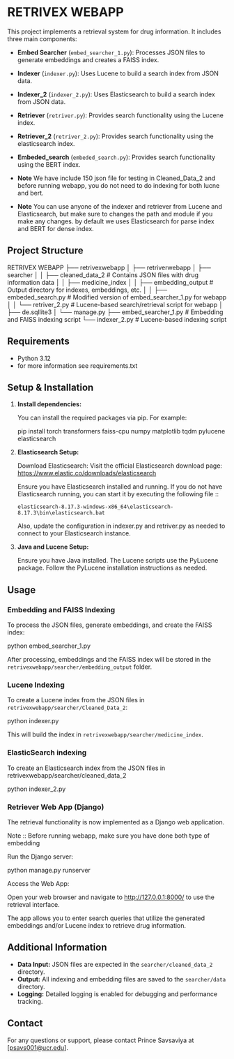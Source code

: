 # RETRIVEX WEBAPP

This project implements a retrieval system for drug information. It includes three main components:

- **Embed Searcher** (`embed_searcher_1.py`): Processes JSON files to generate embeddings and creates a FAISS index.
- **Indexer** (`indexer.py`): Uses Lucene to build a search index from JSON data.
- **Indexer_2** (`indexer_2.py`): Uses Elasticsearch to build a search index from JSON data.
- **Retriever** (`retriver.py`): Provides search functionality using the Lucene index.
- **Retriever_2** (`retriver_2.py`): Provides search functionality using the elasticsearch index.
- **Embeded_search** (`embeded_search.py`): Provides search functionality using the BERT index.

- **Note** We have include 150 json file for testing in Cleaned_Data_2 and before running webapp, you do not need to do indexing for both lucne and bert.

- **Note** You can use anyone of the indexer and retriever from Lucene and Elasticsearch, but make sure to changes the path and module if you make any changes. by default we uses Elasticsearch for parse index and BERT for dense index.


## Project Structure


RETRIVEX WEBAPP
├── retrivexwebapp
│   ├── retriverwebapp
│   ├── searcher
│   │   ├── cleaned_data_2        # Contains JSON files with drug information data
│   │   ├── medicine_index
│   │   ├── embedding_output      # Output directory for indexes, embeddings, etc.
│   │   ├── embeded_search.py     # Modified version of embed_searcher_1.py for webapp
│   │   └── retriver_2.py           # Lucene-based search/retrieval script for webapp
│   ├── de.sqllite3
│   └── manage.py
├── embed_searcher_1.py           # Embedding and FAISS indexing script
└── indexer_2.py                    # Lucene-based indexing script

## Requirements

- Python 3.12
- for more information see requirements.txt

## Setup & Installation

1. **Install dependencies:**

   You can install the required packages via pip. For example:

   pip install torch transformers faiss-cpu numpy matplotlib tqdm pylucene elasticsearch


2. **Elasticsearch Setup:**

   Download Elasticsearch:
      Visit the official Elasticsearch download page:
      https://www.elastic.co/downloads/elasticsearch

   Ensure you have Elasticsearch installed and running. If you do not have Elasticsearch running, you can start it by executing the following file ::

   `elasticsearch-8.17.3-windows-x86_64\elasticsearch-8.17.3\bin\elasticsearch.bat`   

   Also, update the configuration in indexer.py and retriver.py as needed to connect to your Elasticsearch instance.



4. **Java and Lucene Setup:**

   Ensure you have Java installed. The Lucene scripts use the PyLucene package. Follow the PyLucene installation instructions as needed.


## Usage

### Embedding and FAISS Indexing

To process the JSON files, generate embeddings, and create the FAISS index:

python embed_searcher_1.py


After processing, embeddings and the FAISS index will be stored in the `retrivexwebapp/searcher/embedding_output` folder.

### Lucene Indexing

To create a Lucene index from the JSON files in `retrivexwebapp/searcher/Cleaned_Data_2`:

python indexer.py

This will build the index in `retrivexwebapp/searcher/medicine_index`.

### ElasticSearch indexing

To create an Elasticsearch index from the JSON files in retrivexwebapp/searcher/cleaned_data_2

python indexer_2.py

### Retriever Web App (Django)

The retrieval functionality is now implemented as a Django web application.

Note :: Before running webapp, make sure you have done both type of embedding


Run the Django server:

python manage.py runserver

Access the Web App:

Open your web browser and navigate to http://127.0.0.1:8000/ to use the retrieval interface.

The app allows you to enter search queries that utilize the generated embeddings and/or Lucene index to retrieve drug information.

## Additional Information

- **Data Input:** JSON files are expected in the `searcher/cleaned_data_2` directory.
- **Output:** All indexing and embedding files are saved to the `searcher/data` directory.
- **Logging:** Detailed logging is enabled for debugging and performance tracking.


## Contact

For any questions or support, please contact Prince Savsaviya at [psavs001@ucr.edu].
